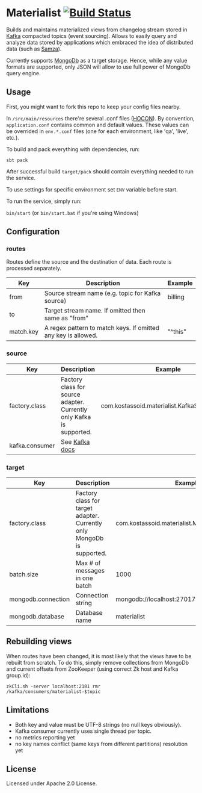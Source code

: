 Materialist [![Build Status](https://travis-ci.org/Kostassoid/materialist.svg)](https://travis-ci.org/Kostassoid/materialist)
===========

Builds and maintains materialized views from changelog stream stored in [Kafka](http://kafka.apache.org/) compacted topics (event sourcing). Allows to easily query and analyze data stored by applications which embraced the idea of distributed data (such as [Samza](https://samza.apache.org/)).

Currently supports [MongoDb](https://www.mongodb.org/) as a target storage. Hence, while any value formats are supported, only JSON will allow to use full power of MongoDb query engine.

## Usage

First, you might want to fork this repo to keep your config files nearby.

In `/src/main/resources` there're several .conf files ([HOCON](https://github.com/typesafehub/config/blob/master/HOCON.md)). By convention, `application.conf` contains common and default values. These values can be overrided in `env.*.conf` files (one for each environment, like 'qa', 'live', etc.).

To build and pack everything with dependencies, run:

`sbt pack`

After successful build `target/pack` should contain everything needed to run the service.

To use settings for specific environment set `ENV` variable before start.

To run the service, simply run:

`bin/start` (or `bin/start.bat` if you're using Windows)

## Configuration

### routes

Routes define the source and the destination of data. Each route is processed separately.

Key | Description | Example
----|-------------|--------
from | Source stream name (e.g. topic for Kafka source) | billing
to | Target stream name. If omitted then same as "from" |
match.key | A regex pattern to match keys. If omitted any key is allowed. | "^this"

### source

Key | Description | Example
----|-------------|--------
factory.class | Factory class for source adapter. Currently only Kafka is supported. | com.kostassoid.materialist.KafkaSourceFactory
kafka.consumer | See [Kafka docs](http://kafka.apache.org/documentation.html#consumerconfigs) |

### target

Key | Description | Example
----|-------------|--------
factory.class | Factory class for target adapter. Currently only MongoDb is supported. | com.kostassoid.materialist.MongoDbTargetFactory
batch.size | Max # of messages in one batch | 1000
mongodb.connection | Connection string | mongodb://localhost:27017
mongodb.database | Database name | materialist

## Rebuilding views

When routes have been changed, it is most likely that the views have to be rebuilt from scratch. To do this, simply remove collections from MongoDb and current offsets from ZooKeeper (using correct Zk host and Kafka group.id):

`zkCli.sh -server localhost:2181 rmr /kafka/consumers/materialist-$topic`

## Limitations

- Both key and value must be UTF-8 strings (no null keys obviously).
- Kafka consumer currently uses single thread per topic.
- no metrics reporting yet
- no key names conflict (same keys from different partitions) resolution yet

## License

Licensed under Apache 2.0 License.
